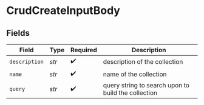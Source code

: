 # CrudCreateInputBody


## Fields

| Field                                               | Type                                                | Required                                            | Description                                         |
| --------------------------------------------------- | --------------------------------------------------- | --------------------------------------------------- | --------------------------------------------------- |
| `description`                                       | *str*                                               | :heavy_check_mark:                                  | description of the collection                       |
| `name`                                              | *str*                                               | :heavy_check_mark:                                  | name of the collection                              |
| `query`                                             | *str*                                               | :heavy_check_mark:                                  | query string to search upon to build the collection |